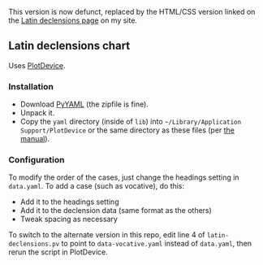 This version is now defunct, replaced by the HTML/CSS version linked on the [Latin declensions page](https://bencrowder.net/latin-declensions/) on my site.

## Latin declensions chart

Uses [PlotDevice](http://plotdevice.io).


### Installation

- Download [PyYAML](http://pyyaml.org/wiki/PyYAML) (the zipfile is fine).
- Unpack it.
- Copy the `yaml` directory (inside of `lib`) into `~/Library/Application Support/PlotDevice` or the same directory as these files (per [the manual](http://plotdevice.io/tut/Libraries)).


### Configuration

To modify the order of the cases, just change the headings setting in `data.yaml`. To add a case (such as vocative), do this:

- Add it to the headings setting
- Add it to the declension data (same format as the others)
- Tweak spacing as necessary

To switch to the alternate version in this repo, edit line 4 of `latin-declensions.pv` to point to `data-vocative.yaml` instead of `data.yaml`, then rerun the script in PlotDevice.
